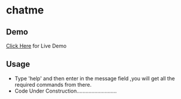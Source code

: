 # chatme
## Demo 
[Click Here](https://varshithvhegde.github.io/chatme) for Live Demo

## Usage  
- Type 'help' and then enter in the message field ,you will get all the required commands from there.
- Code Under Construction...........................
